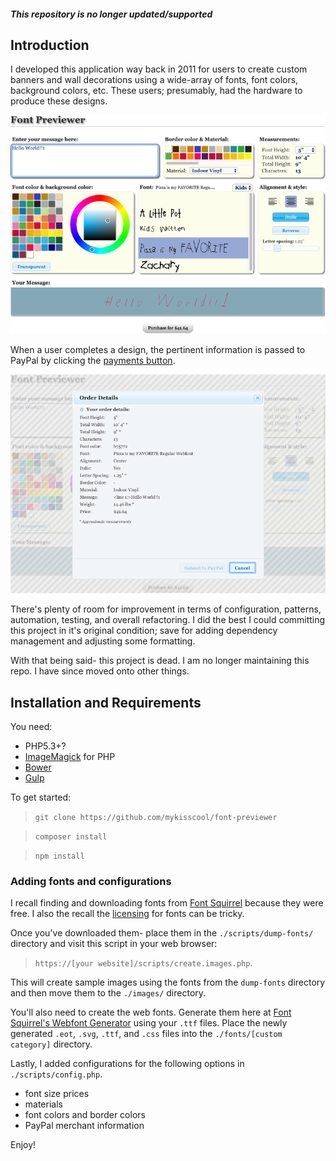 ##### This repository is no longer updated/supported

## Introduction

I developed this application way back in 2011 for users to create custom banners and wall decorations using a wide-array of fonts, font colors, background colors, etc. These users; presumably, had the hardware to produce these designs.

![User interface](/images/screen-1.png?raw=true "Screenshot")

When a user completes a design, the pertinent information is passed to PayPal by clicking the [payments button](https://developer.paypal.com/docs/classic/paypal-payments-standard/integration-guide/formbasics/).

![Submit to PayPal](/images/screen-2.png?raw=true "Screenshot")

There's plenty of room for improvement in terms of configuration, patterns, automation, testing, and overall refactoring.  I did the best I could committing this project in it's original condition; save for adding dependency management and adjusting some formatting.

With that being said- this project is dead.  I am no longer maintaining this repo.  I have since moved onto other things.

## Installation and Requirements

You need:

+ PHP5.3+?
+ [ImageMagick](https://www.imagemagick.org/script/index.php) for PHP
+ [Bower](https://bower.io/)
+ [Gulp](https://gulpjs.com/)

To get started:

> `git clone https://github.com/mykisscool/font-previewer`

> `composer install`

> `npm install`

### Adding fonts and configurations

I recall finding and downloading fonts from [Font Squirrel](https://www.fontsquirrel.com/) because they were free.  I also the recall the [licensing](https://www.fontsquirrel.com/faq#number_one_question) for fonts can be tricky.

Once you've downloaded them- place them in the ```./scripts/dump-fonts/``` directory and visit this script in your web browser:
> `https://[your website]/scripts/create.images.php`.

This will create sample images using the fonts from the ```dump-fonts``` directory and then move them to the `./images/` directory.

You'll also need to create the web fonts.  Generate them here at [Font Squirrel's Webfont Generator](https://www.fontsquirrel.com/tools/webfont-generator) using your `.ttf` files.  Place the newly generated `.eot`, `.svg`, `.ttf`, and `.css` files into the `./fonts/[custom category]` directory.

Lastly, I added configurations for the following options in ```./scripts/config.php```.

+ font size prices
+ materials
+ font colors and border colors
+ PayPal merchant information

Enjoy!

